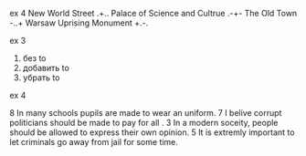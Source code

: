 ex 4
New World Street .+..
Palace of Science and Cultrue .-+-
The Old Town -..+
Warsaw Uprising Monument +.-.

ex 3
1) без to
2) добавить to
3) убрать to

ex 4

8 In many schools pupils are made to wear an uniform.
7 I belive corrupt politicians should be made to pay for all .
3 In a modern soceity, people should be allowed to express their own opinion.
5 It is extremly important to let criminals go away from jail for some time.